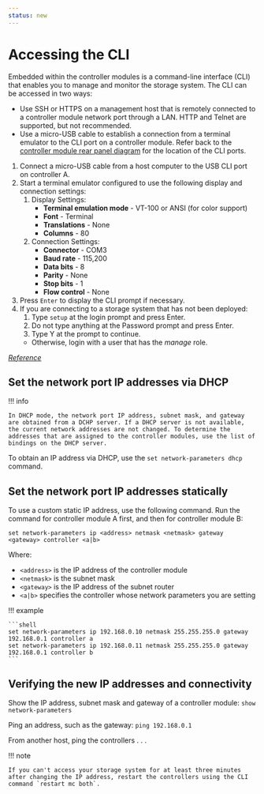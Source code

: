 ```yaml
---
status: new
---
```


# Accessing the CLI

Embedded within the controller modules is a command-line interface (CLI) that enables you to manage and monitor the storage system. The CLI can be accessed in two ways:

- Use SSH or HTTPS on a management host that is remotely connected to a controller module network port through a LAN. HTTP and Telnet are supported, but not recommended.
- Use a micro-USB cable to establish a connection from a terminal emulator to the CLI port on a controller module. Refer back to the [controller module rear panel diagram](me5-overview.md#controller-module-4-port-sas-shown) for the location of the CLI ports.

1. Connect a micro-USB cable from a host computer to the USB CLI port on controller A.
2. Start a terminal emulator configured to use the following display and connection settings:
    1. Display Settings:
        - **Terminal emulation mode** - VT-100 or ANSI (for color support)
        - **Font** - Terminal
        - **Translations** - None
        - **Columns** - 80
    2. Connection Settings:
        - **Connector** - COM3
        - **Baud rate** - 115,200
        - **Data bits** - 8
        - **Parity** - None
        - **Stop bits** - 1
        - **Flow control** - None
3. Press `Enter` to display the CLI prompt if necessary.
4. If you are connecting to a storage system that has not been deployed:
    1. Type `setup` at the login prompt and press Enter.
    2. Do not type anything at the Password prompt and press Enter.
    3. Type Y at the prompt to continue.
    -  Otherwise, login with a user that has the *manage* role.

[*Reference*](https://www.dell.com/support/manuals/en-us/powervault-me5024/me5_series_dg/set-a-network-port-ip-address-using-the-micro-usb-port?guid=guid-f6c01f88-2207-4dab-bb8e-8c407a002c81&lang=en-us)

## Set the network port IP addresses via DHCP

!!! info

    In DHCP mode, the network port IP address, subnet mask, and gateway are obtained from a DCHP server. If a DHCP server is not available, the current network addresses are not changed. To determine the addresses that are assigned to the controller modules, use the list of bindings on the DHCP server.

To obtain an IP address via DHCP, use the `set network-parameters dhcp` command.

## Set the network port IP addresses statically

To use a custom static IP address, use the following command. Run the command for controller module A first, and then for controller module B:

`set network-parameters ip <address> netmask <netmask> gateway <gateway> controller <a|b>`

Where:

- `<address>` is the IP address of the controller module
- `<netmask>` is the subnet mask
- `<gateway>` is the IP address of the subnet router
- `<a|b>` specifies the controller whose network parameters you are setting

!!! example

    ```shell
    set network-parameters ip 192.168.0.10 netmask 255.255.255.0 gateway 192.168.0.1 controller a
    set network-parameters ip 192.168.0.11 netmask 255.255.255.0 gateway 192.168.0.1 controller b
    ```

## Verifying the new IP addresses and connectivity

Show the IP address, subnet mask and gateway of a controller module: `show network-parameters`

Ping an address, such as the gateway: `ping 192.168.0.1`

From another host, ping the controllers . . .

!!! note

    If you can't access your storage system for at least three minutes after changing the IP address, restart the controllers using the CLI command `restart mc both`.
